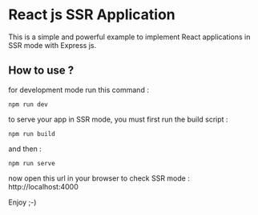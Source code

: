 # React js SSR Application
This is a simple and powerful example to implement React applications in SSR mode with Express js.

## How to use ?

for development mode run this command :

```
npm run dev
```

to serve your app in SSR mode, you must first run the build script :

```
npm run build
```

and then :

```
npm run serve
```

now open this url in your browser to check SSR mode : http://localhost:4000

Enjoy  ;-)
